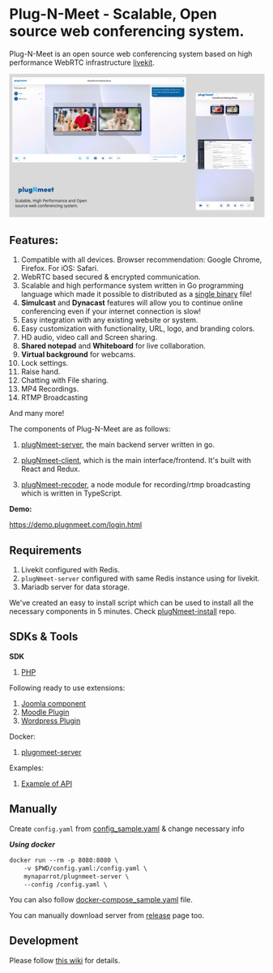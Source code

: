 # Plug-N-Meet - Scalable, Open source web conferencing system.

Plug-N-Meet is an open source web conferencing system based on high performance WebRTC
infrastructure [livekit](https://github.com/livekit/livekit-server).

![](./github_files/banner.png)

## Features:

1) Compatible with all devices. Browser recommendation: Google Chrome, Firefox. For iOS: Safari.
2) WebRTC based secured & encrypted communication.
3) Scalable and high performance system written in Go programming language which made it possible to distributed as a
   [single binary](https://github.com/mynaparrot/plugNmeet-server/releases) file!
4) **Simulcast** and **Dynacast** features will allow you to continue online conferencing even if your internet
   connection is slow!
5) Easy integration with any existing website or system.
6) Easy customization with functionality, URL, logo, and branding colors.
7) HD audio, video call and Screen sharing.
8) **Shared notepad** and **Whiteboard** for live collaboration.
9) **Virtual background** for webcams.
10) Lock settings.
11) Raise hand.
12) Chatting with File sharing.
13) MP4 Recordings.
14) RTMP Broadcasting

And many more!

The components of Plug-N-Meet are as follows:

1) [plugNmeet-server](https://github.com/mynaparrot/plugNmeet-server), the main backend server written in go.

2) [plugNmeet-client](https://github.com/mynaparrot/plugNmeet-client), which is the main interface/frontend. It's built
   with React and Redux.

3) [plugNmeet-recoder](https://github.com/mynaparrot/plugNmeet-recorder), a node module for recording/rtmp broadcasting
   which is written in TypeScript.

**Demo:**

https://demo.plugnmeet.com/login.html

## Requirements

1) Livekit configured with Redis.
2) `plugNmeet-server` configured with same Redis instance using for livekit.
3) Mariadb server for data storage.

We've created an easy to install script which can be used to install all the necessary components in 5 minutes.
Check [plugNmeet-install](https://github.com/mynaparrot/plugNmeet-install) repo.

## SDKs & Tools

**SDK**

1) [PHP](https://github.com/mynaparrot/plugNmeet-sdk-php)

Following ready to use extensions:

1) [Joomla component](https://github.com/mynaparrot/plugNmeet-joomla)
2) [Moodle Plugin](https://github.com/mynaparrot/plugNmeet-moodle)
3) [Wordpress Plugin](https://github.com/mynaparrot/plugNmeet-wordpress)

Docker:

1. [plugnmeet-server](https://hub.docker.com/r/mynaparrot/plugnmeet-server)

Examples:

1) [Example of API](https://github.com/mynaparrot/plugNmeet-server/wiki/API-Information-(examples))

## Manually

Create `config.yaml`
from [config_sample.yaml](https://raw.githubusercontent.com/mynaparrot/plugNmeet-server/main/config_sample.yaml) &
change necessary info

***Using docker***

```
docker run --rm -p 8080:8080 \
    -v $PWD/config.yaml:/config.yaml \
    mynaparrot/plugnmeet-server \
    --config /config.yaml \
```

You can also
follow [docker-compose_sample.yaml](https://raw.githubusercontent.com/mynaparrot/plugNmeet-server/main/docker-compose_sample.yaml)
file.

You can manually download server from [release](https://github.com/mynaparrot/plugNmeet-server/releases) page too.

## Development

Please follow [this wiki](https://github.com/mynaparrot/plugNmeet-server/wiki/Development) for details.